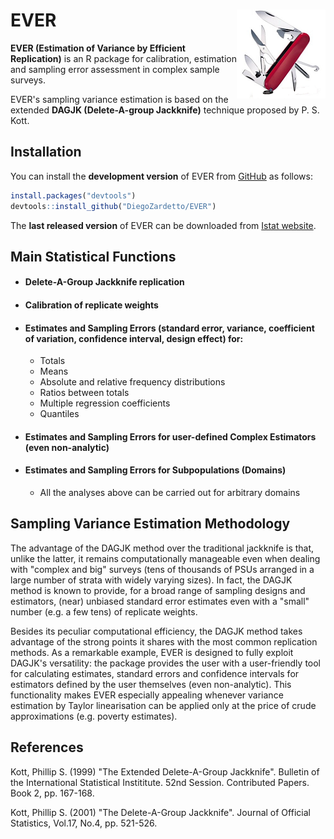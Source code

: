 # EVER <img src="EVER_LOGO_small.png" align="right" alt="" />

**EVER (Estimation of Variance by Efficient Replication)** is an R package for calibration, estimation and sampling error assessment in complex sample surveys. 

EVER's sampling variance estimation is based on the extended **DAGJK (Delete-A-group Jackknife)** technique proposed by P. S. Kott.


## Installation
You can install the **development version** of EVER from [GitHub](https://github.com/DiegoZardetto/EVER) as follows:

```r
install.packages("devtools")
devtools::install_github("DiegoZardetto/EVER")
```

The **last released version** of EVER can be downloaded from [Istat website](https://www.istat.it/en/methods-and-tools/methods-and-it-tools/process/processing-tools/ever).


## Main Statistical Functions
  - #### Delete-A-Group Jackknife replication
  - #### Calibration of replicate weights
  - #### Estimates and Sampling Errors (standard error, variance, coefficient of variation, confidence interval, design effect) for:
    - Totals
    - Means
    - Absolute and relative frequency distributions
    - Ratios between totals
    - Multiple regression coefficients
    - Quantiles
  - #### Estimates and Sampling Errors for user-defined Complex Estimators (even non-analytic)
  - #### Estimates and Sampling Errors for Subpopulations (Domains)
    - All the analyses above can be carried out for arbitrary domains


## Sampling Variance Estimation Methodology
The advantage of the DAGJK method over the traditional jackknife is that, unlike the latter, it remains computationally manageable even when dealing with "complex and big" surveys (tens of thousands of PSUs arranged in a large number of strata with widely varying sizes). In fact, the DAGJK method is known to provide, for a broad range of sampling designs and estimators, (near) unbiased standard error estimates even with a "small" number (e.g. a few tens) of replicate weights.

Besides its peculiar computational efficiency, the DAGJK method takes advantage of the strong points it shares with the most common replication methods. As a remarkable example, EVER is designed to fully exploit DAGJK's versatility: the package provides the user with a user-friendly tool for calculating estimates, standard errors and confidence intervals for estimators defined by the user themselves (even non-analytic). This functionality makes EVER especially appealing whenever variance estimation by Taylor linearisation can be applied only at the price of crude approximations (e.g. poverty estimates).


## References
Kott, Phillip S. (1999) "The Extended Delete-A-Group Jackknife". Bulletin of the International Statistical Instititute. 52nd Session. Contributed Papers. Book 2, pp. 167-168.

Kott, Phillip S. (2001) "The Delete-A-Group Jackknife". Journal of Official Statistics, Vol.17, No.4, pp. 521-526.

